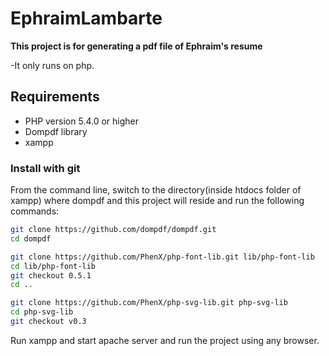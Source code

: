 EphraimLambarte
======

**This project is for generating a pdf file of Ephraim's resume**

-It only runs on php.
 
## Requirements

 * PHP version 5.4.0 or higher
 * Dompdf library
 * xampp
 
### Install with git

From the command line, switch to the directory(inside htdocs folder of xampp) where dompdf and this project will reside and run
the following commands:

```sh
git clone https://github.com/dompdf/dompdf.git
cd dompdf

git clone https://github.com/PhenX/php-font-lib.git lib/php-font-lib
cd lib/php-font-lib
git checkout 0.5.1
cd ..

git clone https://github.com/PhenX/php-svg-lib.git php-svg-lib
cd php-svg-lib
git checkout v0.3
```
Run xampp and start apache server and run the project using any browser.
  